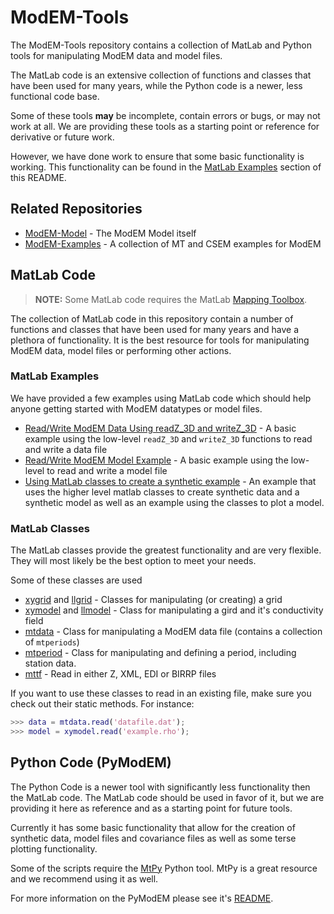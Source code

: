 # ModEM-Tools

The ModEM-Tools repository contains a collection of MatLab and Python tools for
manipulating ModEM data and model files.

The MatLab code is an extensive collection of functions and classes that have
been used for many years, while the Python code is a newer, less functional 
code base.

Some of these tools **may** be incomplete, contain errors or bugs, or may
not work at all. We are providing these tools as a starting point or reference
for derivative or future work.

However, we have done work to ensure that some basic functionality is working.
This functionality can be found in the [MatLab Examples](#matlab-examples)
section of this README.

## Related Repositories

* [ModEM-Model][ModEM-Model] - The ModEM Model itself
* [ModEM-Examples][ModEM-Examples] - A collection of MT and CSEM examples for ModEM

[ModEM-Model]: https://github.com/MiCurry/ModEM-Model
[ModEM-Examples]: https://github.com/MiCurry/ModEM-Examples


## MatLab Code

> **NOTE:** Some MatLab code requires the MatLab [Mapping Toolbox][Mapping ToolBox].

The collection of MatLab code in this repository contain a number of functions
and classes that have been used for many years and have a plethora of
functionality. It is the best resource for tools for manipulating ModEM data,
model files or performing other actions.

[Mapping ToolBox]: https://www.mathworks.com/products/mapping.html

### MatLab Examples

We have provided a few examples using MatLab code which should help anyone
getting started with ModEM datatypes or model files. 

* [Read/Write ModEM Data Using readZ_3D and writeZ_3D][rw_data_example] - A
basic example using the low-level `readZ_3D` and `writeZ_3D` functions to read
and write  a data file
* [Read/Write ModEM Model Example][rw_model_example] - A basic example using the
low-level to read and write a model file
* [Using MatLab classes to create a synthetic example][matlab_classes_example] - An example
that uses the higher level matlab classes to create synthetic data and a synthetic model as well
as an example using the classes to plot a model.

[rw_data_example]: /Examples/Read_Write_Data_Example.MD
[rw_model_example]: /Examples/Read_Write_Model_Example.MD
[matlab_classes_example]: /Examples/Creating_Synthetic_Model_and_Data.md

### MatLab Classes

The MatLab classes provide the greatest functionality and are very flexible.
They will most likely be the best option to meet your needs. 

Some of these classes are used 

* [xygrid][xygrid] and [llgrid][llgrid] - Classes for manipulating (or creating) a grid
* [xymodel][xymodel] and [llmodel][llmodel] - Class for manipulating a gird and it's conductivity field
* [mtdata][mtdata] - Class for manipulating a ModEM data file (contains a collection of `mtperiods`)
* [mtperiod][mtperiod] - Class for manipulating and defining a period, including station data.
* [mttf][mttf] - Read in either Z, XML, EDI or BIRRP files

If you want to use these classes to read in an existing file, make sure you check out their
static methods. For instance:

```matlab
>>> data = mtdata.read('datafile.dat');
>>> model = xymodel.read('example.rho');
```

[xygrid]: /matlab/matlab/modelParam/xygrid.m
[llgrid]: /matlab/matlab/modelParam/llgrid.m
[xymodel]: /matlab/matlab/modelParam/xymodel.m
[llmodel]: /matlab/matlab/modelParam/llmodel.m
[mtdata]: /matlab/matlab/dataTools/mtdata.m
[mtperiod]: /matlab/matlab/dataTools/mtperiod.m
[mttf]: /matlab/matlab/dataTools/mttf.m

## Python Code (PyModEM)

The Python Code is a newer tool with significantly less functionality then the
MatLab code. The MatLab code should be used in favor of it, but we are providing
it here as reference and as a starting point for future tools.

Currently it has some basic functionality that allow for the creation of
synthetic data, model files and covariance files as well as some terse 
plotting functionality.

Some of the scripts require the [MtPy][MtPy] Python tool. MtPy is a great 
resource and we recommend using it as well.

For more information on the PyModEM please see it's [README][pymod-readme].

[MtPy]: https://github.com/MTgeophysics/mtpy-v2
[pymod-readme]: /python/PyModEM/README.md
